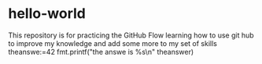 # hello-world
This repository is for practicing the GitHub Flow
learning how to use git hub to improve my knowledge and add some more to my set of skills
theanswe:=42
fmt.printf("the answe is %s\n" theanswer)
